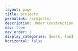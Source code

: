 ```yaml
---
layout: page
title: projects
permalink: /projects/
description: Under Construction
nav: true
nav_order: 2
display_categories: [work, fun]
horizontal: false
---
```


<!-- pages/projects.md -->

